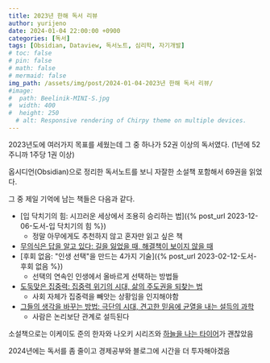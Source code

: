 ```yaml
---
title: 2023년 한해 독서 리뷰
author: yurijeno
date: 2024-01-04 22:00:00 +0900
categories: [독서]
tags: [Obsidian, Dataview, 독서노트, 심리학, 자기개발]
# toc: false
# pin: false
# math: false
# mermaid: false
img_path: /assets/img/post/2024-01-04-2023년 한해 독서 리뷰/
#image:
#  path: Beelinik-MINI-S.jpg
#  width: 400
#  height: 250
  # alt: Responsive rendering of Chirpy theme on multiple devices.
---
```


2023년도에 여러가지 목표를 세웠는데 그 중 하나가 52권 이상의 독서였다. (1년에 52주니까 1주당 1권 이상)

옵시디언(Obsidian)으로 정리한 독서노트를 보니 자잘한 소설책 포함해서 69권을 읽었다.

그 중 제일 기억에 남는 책들은 다음과 같다.

- [입 닥치기의 힘: 시끄러운 세상에서 조용히 승리하는 법]({% post_url 2023-12-06-도서-입 닥치기의 힘 %})
  - 정말 아무에게도 추천하지 않고 혼자만 읽고 싶은 책
- [무의식은 답을 알고 있다: 길을 잃었을 때, 해결책이 보이지 않을 때](https://www.yes24.com/Product/Goods/17199641)
- [후회 없음: "인생 선택"을 만드는 4가지 기술]({% post_url 2023-02-12-도서-후회 없음 %})
  - 선택의 연속인 인생에서 올바르게 선택하는 방법들
- [도둑맞은 집중력: 집중력 위기의 시대, 삶의 주도권을 되찾는 법](https://www.yes24.com/Product/Goods/118579613)
  - 사회 자체가 집중력을 빼앗는 상황임을 인지해야함
- [그들의 생각을 바꾸는 방법: 극단의 시대, 견고한 믿음에 균열을 내는 설득의 과학](https://www.yes24.com/Product/Goods/117664857)
  - 사람은 논리보단 관계로 설득된다

소설책으로는 이케이도 준의 한자와 나오키 시리즈와 [하늘을 나는 타이어](https://ridibooks.com/books/2066003802)가 괜찮았음

2024년에는 독서를 좀 줄이고 경제공부와 블로그에 시간을 더 투자해야겠음